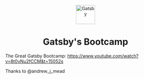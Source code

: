 
<p align="center">
  <a href="https://www.gatsbyjs.com">
    <img alt="Gatsby" src="https://www.gatsbyjs.com/Gatsby-Monogram.svg" width="60" />
  </a>
</p>
<h1 align="center">
  Gatsby's Bootcamp
</h1>

The Great Gatsby Bootcamp: https://www.youtube.com/watch?v=8t0vNu2fCCM&t=15052s

Thanks to @andrew_j_mead
